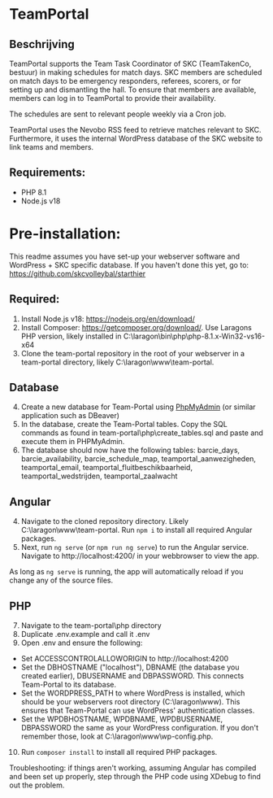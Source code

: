 # TeamPortal

## Beschrijving

TeamPortal supports the Team Task Coordinator of SKC (TeamTakenCo, bestuur) in making schedules for match days. SKC members are scheduled on match days to be emergency responders, referees, scorers, or for setting up and dismantling the hall. To ensure that members are available, members can log in to TeamPortal to provide their availability.

The schedules are sent to relevant people weekly via a Cron job.

TeamPortal uses the Nevobo RSS feed to retrieve matches relevant to SKC. Furthermore, it uses the internal WordPress database of the SKC website to link teams and members.

## Requirements:
- PHP 8.1
- Node.js v18

# Pre-installation:
This readme assumes you have set-up your webserver software and WordPress + SKC specific database. If you haven't done this yet, go to: https://github.com/skcvolleybal/starthier 

## Required: 
1. Install Node.js v18: https://nodejs.org/en/download/
2. Install Composer: https://getcomposer.org/download/. Use Laragons PHP version, likely installed in C:\laragon\bin\php\php-8.1.x-Win32-vs16-x64
3. Clone the team-portal repository in the root of your webserver in a team-portal directory, likely C:\laragon\www\team-portal. 

## Database
4. Create a new database for Team-Portal using [PhpMyAdmin](http://localhost/phpmyadmin) (or similar application such as DBeaver)
5. In the database, create the Team-Portal tables. Copy the SQL commands as found in team-portal\php\create_tables.sql and paste and execute them in PHPMyAdmin.
6. The database should now have the following tables: barcie_days, barcie_availability, barcie_schedule_map, teamportal_aanwezigheden, teamportal_email, teamportal_fluitbeschikbaarheid, teamportal_wedstrijden, teamportal_zaalwacht

## Angular
4. Navigate to the cloned repository directory. Likely C:\laragon\www\team-portal. Run `npm i` to install all required Angular packages.
5. Next, run `ng serve` (or `npm run ng serve`) to run the Angular service. Navigate to http://localhost:4200/ in your webbrowser to view the app.
  
As long as `ng serve` is running, the app will automatically reload if you change any of the source files.

## PHP
7. Navigate to the team-portal\php directory
8. Duplicate .env.example and call it .env 
9. Open .env and ensure the following:
 - Set ACCESSCONTROLALLOWORIGIN to http://localhost:4200
 - Set the DBHOSTNAME ("localhost"), DBNAME (the database you created earlier), DBUSERNAME and DBPASSWORD. This connects Team-Portal to its database. 
 - Set the WORDPRESS_PATH to where WordPress is installed, which should be your webservers root directory (C:\laragon\www). This ensures that Team-Portal can use WordPress' authentication classes. 
 - Set the WPDBHOSTNAME, WPDBNAME, WPDBUSERNAME, DBPASSWORD the same as your WordPress configuration. If you don't remember those, look at C:\laragon\www\wp-config.php.

10. Run `composer install` to install all required PHP packages. 

Troubleshooting: if things aren't working, assuming Angular has compiled and been set up properly, step through the PHP code using XDebug to find out the problem. 
